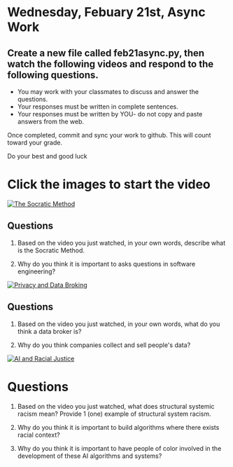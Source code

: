 # Wednesday, Febuary 21st, Async Work

## Create a new file called feb21async.py, then watch the following videos and respond to the following questions.

- You may work with your classmates to discuss and answer the questions. 
- Your responses must be written in complete sentences. 
- Your responses must be written by YOU- do not copy and paste answers from the web. 

Once completed, commit and sync your work to github. This will count toward your grade. 

Do your best and good luck

# Click the images to start the video

[![The Socratic Method](https://i.ytimg.com/vi/vNDYUlxNIAA/maxresdefault.jpg)](https://www.youtube.com/watch?v=vNDYUlxNIAA)

## Questions
1. Based on the video you just watched, in your own words, describe what is the Socratic Method.

2. Why do you think it is important to asks questions in software engineering?


[![Privacy and Data Broking](https://i.ytimg.com/vi/vc7_TKN0kfw/maxresdefault.jpg)](https://www.youtube.com/watch?si=mGcV8TtQtc75CEw9&v=vc7_TKN0kfw&feature=youtu.be)

## Questions
1. Based on the video you just watched, in your own words, what do you think a data broker is?

2. Why do you think companies collect and sell people's data?

[![AI and Racial Justice](https://talkstar-photos.s3.amazonaws.com/uploads/2579d879-dec7-43b0-adaf-f6ebd6b755ec/mqdefault.jpg)](https://www.youtube.com/watch?v=ic-RKkahD1o)

# Questions
1. Based on the video you just watched, what does structural systemic racism mean? Provide 1 (one) example of structural system racism.

2. Why do you think it is important to build algorithms where there exists racial context?

3. Why do you think it is important to have people of color involved in the development of these AI algorithms and systems?

